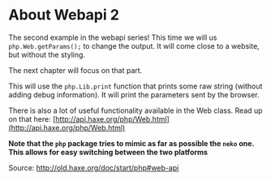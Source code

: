 # About Webapi 2

The second example in the webapi series!
This time we will us `php.Web.getParams();` to change the output.
It will come close to a website, but without the styling.

The next chapter will focus on that part.

This will use the `php.Lib.print` function that prints some raw string (without adding debug information). It will print the parameters sent by the browser.

There is also a lot of useful functionality available in the Web class.
Read up on that here: [http://api.haxe.org/php/Web.html](http://api.haxe.org/php/Web.html)

**Note that the `php` package tries to mimic as far as possible the `neko` one. This allows for easy switching between the two platforms**

Source: <http://old.haxe.org/doc/start/php#web-api>
